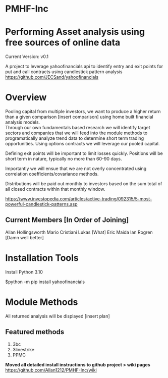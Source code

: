 # PMHF-Inc
Performing Asset analysis using free sources of online data
===========================================================

Current Version: v0.1

A project to leverage yahoofinancials api to identify entry and exit points for put and call contracts using candlestick pattern analysis
https://github.com/JECSand/yahoofinancials


Overview
========

Pooling capital from multiple investors, we want to produce a higher return than a given comparison [insert comparison] using home built financial analysis models.  
Through our own fundamentals based research we will identify target sectors and companies that we will feed into the module methods to programatically analyze trend data to determine short term trading opportunities. Using options contracts we will leverage our pooled capital. 

Defining exit points will be important to limit losses quickly. 
Positions will be short term in nature, typically no more than 60-90 days.  

Importantly we will ensue that we are not overly concentrated using correlation coefficients/covariance methods. 

Distributions will be paid out monthly to investors based on the sum total of all closed contracts within that monthly window.  

https://www.investopedia.com/articles/active-trading/092315/5-most-powerful-candlestick-patterns.asp


Current Members [In Order of Joining]
-------------------------------------
Allan Hollingsworth
Mario Cristiani
Lukas [What]
Eric Maida
Ian Rogren [Damn well better]


Installation Tools
==================

Install Python 3.10

$python -m pip install yahoofinancials

Module Methods
==============

All returned analysis will be displayed [insert plan]

Featured methods
----------------

1. 3bc 
2. 3linestrike
3. PPMC


**Moved all detailed install instructions to github project > wiki pages** 
https://github.com/Allan1212/PMHF-Inc/wiki








